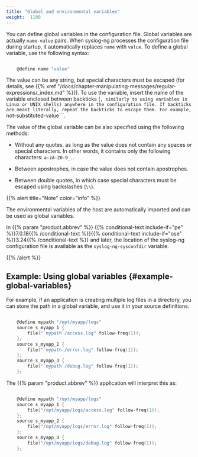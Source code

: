 ```yaml
---
title: "Global and environmental variables"
weight:  1100
---
```

<!-- DISCLAIMER: This file is based on the syslog-ng Open Source Edition documentation https://github.com/balabit/syslog-ng-ose-guides/commit/2f4a52ee61d1ea9ad27cb4f3168b95408fddfdf2 and is used under the terms of The syslog-ng Open Source Edition Documentation License. The file has been modified by Axoflow. -->

You can define global variables in the configuration file. Global variables are actually `name-value` pairs. When syslog-ng processes the configuration file during startup, it automatically replaces ``name`` with `value`. To define a global variable, use the following syntax:

```c

    @define name "value"

```

The value can be any string, but special characters must be escaped (for details, see {{% xref "/docs/chapter-manipulating-messages/regular-expressions/_index.md" %}}). To use the variable, insert the name of the variable enclosed between backticks (```, similarly to using variables in Linux or UNIX shells) anywhere in the configuration file. If backticks are meant literally, repeat the backticks to escape them. For example, ```not-substituted-value```.

The value of the global variable can be also specified using the following methods:

  - Without any quotes, as long as the value does not contain any spaces or special characters. In other words, it contains only the following characters: `a-zA-Z0-9_.`.

  - Between apostrophes, in case the value does not contain apostrophes.

  - Between double quotes, in which case special characters must be escaped using backslashes (`\\`).

{{% alert title="Note" color="info" %}}

The environmental variables of the host are automatically imported and can be used as global variables.

In {{% param "product.abbrev" %}} {{% conditional-text include-if="pe" %}}7.0.18{{% /conditional-text %}}{{% conditional-text include-if="ose" %}}3.24{{% /conditional-text %}} and later, the location of the syslog-ng configuration file is available as the ``syslog-ng-sysconfdir`` variable.

{{% /alert %}}


## Example: Using global variables {#example-global-variables}

For example, if an application is creating multiple log files in a directory, you can store the path in a global variable, and use it in your source definitions.

```c

    @define mypath "/opt/myapp/logs"
    source s_myapp_1 {
        file("`mypath`/access.log" follow-freq(1));
    };
    source s_myapp_2 {
        file("`mypath`/error.log" follow-freq(1));
    };
    source s_myapp_3 {
        file("`mypath`/debug.log" follow-freq(1));
    };

```

The {{% param "product.abbrev" %}} application will interpret this as:

```c

    @define mypath "/opt/myapp/logs"
    source s_myapp_1 {
        file("/opt/myapp/logs/access.log" follow-freq(1));
    };
    source s_myapp_2 {
        file("/opt/myapp/logs/error.log" follow-freq(1));
    };
    source s_myapp_3 {
        file("/opt/myapp/logs/debug.log" follow-freq(1));
    };

```

